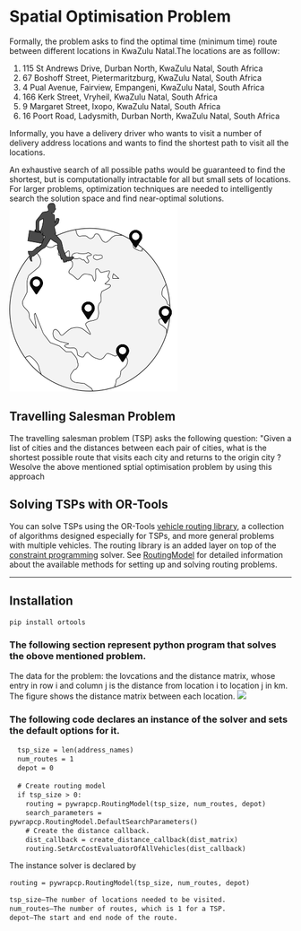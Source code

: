 
# Spatial Optimisation Problem


Formally, the problem asks to find the optimal time (minimum time) route between different locations in KwaZulu Natal.The locations are as folllow:
1. 115 St Andrews Drive, Durban North, KwaZulu Natal, South Africa
2. 67 Boshoff Street, Pietermaritzburg, KwaZulu Natal, South Africa
3. 4 Pual Avenue, Fairview, Empangeni, KwaZulu Natal, South Africa
4. 166 Kerk Street, Vryheil, KwaZulu Natal, South Africa
5. 9 Margaret Street, Ixopo, KwaZulu Natal, South Africa
6. 16 Poort Road, Ladysmith, Durban North, KwaZulu Natal, South Africa

Informally, you have a delivery driver who wants to visit a number of delivery address locations and wants to find the shortest path to visit all the locations.

An exhaustive search of all possible paths would be guaranteed to find the shortest, but is computationally intractable for all but small sets of locations. For larger problems, optimization techniques are needed to intelligently search the solution space and find near-optimal solutions.![img](tsp.png) 

## Travelling Salesman Problem
The travelling salesman problem (TSP) asks the following question: "Given a list of cities and the distances between each pair of cities, what is the shortest possible route that visits each city and returns to the origin city ? Wesolve the above mentioned sptial optimisation problem by using this approach

##  Solving TSPs with OR-Tools
You can solve TSPs using the OR-Tools [vehicle routing library](https://developers.google.com/optimization/reference/constraint_solver/routing/), a collection of algorithms designed especially for TSPs, and more general problems with multiple vehicles. The routing library is an added layer on top of the [constraint programming](https://developers.google.com/optimization/cp/) solver. See [RoutingModel](https://developers.google.com/optimization/reference/constraint_solver/routing/RoutingModel/) for detailed information about the available methods for setting up and solving routing problems.
___


## Installation
```
pip install ortools
```
### The following section represent python program that solves the obove mentioned problem. 


The data for the problem: the lovcations and the distance matrix, whose entry in row i and column j is the distance from location i to location j in km. The figure shows the distance matrix between each location.
<img src="DATA.png" width="600">


### The following code declares an instance of the solver and sets the default options for it.
```
  tsp_size = len(address_names)
  num_routes = 1
  depot = 0

  # Create routing model
  if tsp_size > 0:
    routing = pywrapcp.RoutingModel(tsp_size, num_routes, depot)
    search_parameters = pywrapcp.RoutingModel.DefaultSearchParameters()
    # Create the distance callback.
    dist_callback = create_distance_callback(dist_matrix)
    routing.SetArcCostEvaluatorOfAllVehicles(dist_callback)
```
The instance solver is declared by 
```
routing = pywrapcp.RoutingModel(tsp_size, num_routes, depot)
```
    tsp_size—The number of locations needed to be visited.
    num_routes—The number of routes, which is 1 for a TSP.
    depot—The start and end node of the route.
